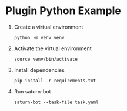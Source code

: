 # Plugin Python Example

1. Create a virtual environment
   ```shell
   python -m venv venv
   ```
2. Activate the virtual environment
   ```shell
   source venv/bin/activate
   ```
3. Install dependencies
   ```shell
   pip install -r requirements.txt
   ```
4. Run saturn-bot
   ```shell
   saturn-bot --task-file task.yaml
   ```
